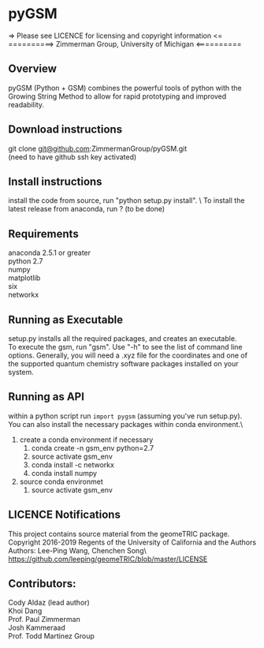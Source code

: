 # pyGSM

=> Please see LICENCE for licensing and copyright information <= \
==========>  Zimmerman Group, University of Michigan <==========

## Overview
pyGSM (Python + GSM) combines the powerful tools of python with the
Growing String Method to allow for rapid prototyping and improved
readability.

## Download instructions
git clone git@github.com:ZimmermanGroup/pyGSM.git\
(need to have github ssh key activated) 

## Install instructions
install the code from source, run "python setup.py install". \ 
To install the latest release from anaconda, run ? (to be done)

## Requirements 
anaconda 2.5.1 or greater\
python 2.7\
numpy\
matplotlib\
six\
networkx

## Running as Executable
setup.py installs all the required packages, and creates an executable.  \
To execute the gsm, run "gsm". Use "-h" to see the list of command line options.
Generally, you will need a .xyz file for the coordinates and one of the supported quantum chemistry software packages installed on your system.

## Running as API
within a python script run `import pygsm` (assuming you've run setup.py).\
You can also install the necessary packages within  conda environment.\
1. create a conda environment if necessary
   1. conda create -n gsm_env python=2.7
   1. source activate gsm_env
   1. conda install -c networkx
   1. conda install numpy
1. source conda environmet
   1. source activate gsm_env

## LICENCE Notifications
This project contains source material from the geomeTRIC package.\
Copyright 2016-2019 Regents of the University of California and the Authors\
Authors: Lee-Ping Wang, Chenchen Song\ 
https://github.com/leeping/geomeTRIC/blob/master/LICENSE


## Contributors: 
Cody Aldaz (lead author) \
Khoi Dang \
Prof. Paul Zimmerman \
Josh Kammeraad \
Prof. Todd Martinez Group 
